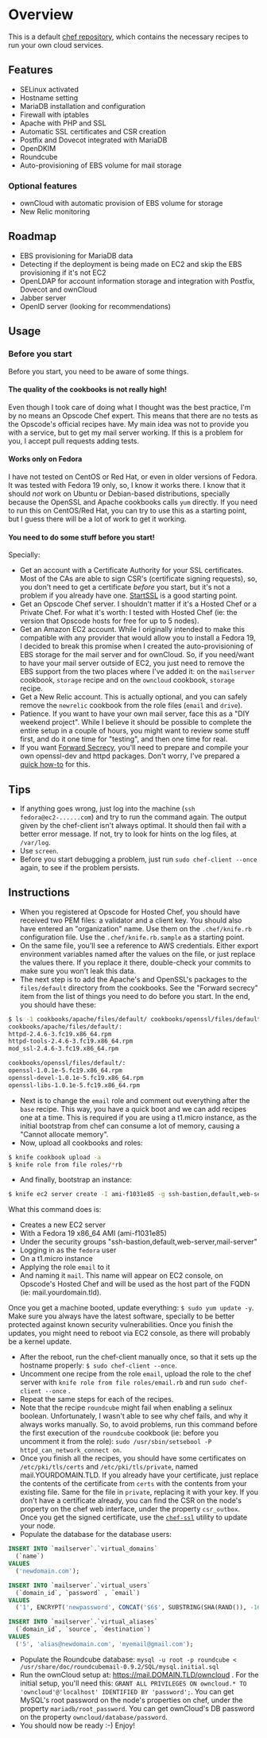 # Overview

This is a default [chef repository](https://github.com/opscode/chef-repo),
which contains the necessary recipes to run your own cloud services. 

## Features

- SELinux activated
- Hostname setting
- MariaDB installation and configuration
- Firewall with iptables
- Apache with PHP and SSL
- Automatic SSL certificates and CSR creation
- Postfix and Dovecot integrated with MariaDB
- OpenDKIM
- Roundcube
- Auto-provisioning of EBS volume for mail storage

### Optional features

- ownCloud with automatic provision of EBS volume for storage
- New Relic monitoring

## Roadmap

- EBS provisioning for MariaDB data
- Detecting if the deployment is being made on EC2 and skip the EBS provisioning if it's not EC2
- OpenLDAP for account information storage and integration with Postfix, Dovecot and ownCloud
- Jabber server
- OpenID server (looking for recommendations)

## Usage

### Before you start

Before you start, you need to be aware of some things. 

#### The quality of the cookbooks is not really high!

Even though I took care of doing what I thought was the best practice, I'm by no means an Opscode Chef expert. 
This means that there are no tests as the Opscode's official recipes have. My main idea was not to provide you 
with a service, but to get my mail server working. If this is a problem for you, I accept pull requests adding tests.

#### Works only on Fedora

I have not tested on CentOS or Red Hat, or even in older versions of Fedora. It was tested with Fedora 19 only,
so, I know it works there. I know that it should *not* work on Ubuntu or Debian-based distributions, specially
because the OpenSSL and Apache cookbooks calls `yum` directly. If you need to run this on CentOS/Red Hat, you can
try to use this as a starting point, but I guess there will be a lot of work to get it working. 

#### You need to do some stuff before you start!

Specially:

- Get an account with a Certificate Authority for your SSL certificates. Most of the CAs are able to sign CSR's
(certificate signing requests), so, you don't need to get a certificate *before* you start, but it's not a problem
if you already have one. [StartSSL](https://www.startssl.com) is a good starting point. 
- Get an Opscode Chef server. I shouldn't matter if it's a Hosted Chef or a Private Chef. For what it's worth: I
tested with Hosted Chef (ie: the version that Opscode hosts for free for up to 5 nodes).
- Get an Amazon EC2 account. While I originally intended to make this compatible with any provider that would allow
you to install a Fedora 19, I decided to break this promise when I created the auto-provisioning of EBS storage for 
the mail server and for ownCloud. So, if you need/want to have your mail server outside of EC2, you just need to
remove the EBS support from the two places where I've added it: on the `mailserver` cookbook, `storage` recipe and
on the `owncloud` cookbook, `storage` recipe. 
- Get a New Relic account. This is actually optional, and you can safely remove the `newrelic` cookbook from the 
role files (`email` and `drive`). 
- Patience. If you want to have your own mail server, face this as a "DIY weekend project". While I believe it should
be possible to complete the entire setup in a couple of hours, you might want to review some stuff first, and do it
one time for "testing", and then one time for real. 
- If you want [Forward Secrecy](http://en.wikipedia.org/wiki/Perfect_forward_secrecy), you'll need to prepare and
compile your own openssl-dev and httpd packages. Don't worry, I've prepared a 
[quick how-to](https://coderwall.com/p/tmaytq) for this. 

## Tips

- If anything goes wrong, just log into the machine (`ssh fedora@ec2-......com`) and try to run the command again. 
The output given by the chef-client isn't always optimal. It should then fail with a better error message. If not,
try to look for hints on the log files, at `/var/log`. 
- Use `screen`. 
- Before you start debugging a problem, just run `sudo chef-client --once` again, to see if the problem persists. 

## Instructions

- When you registered at Opscode for Hosted Chef, you should have received two PEM files: a validator and
a client key. You should also have entered an "organization" name. Use them on the `.chef/knife.rb` configuration file.
Use the `.chef/knife.rb.sample` as a starting point. 
- On the same file, you'll see a reference to AWS credentials. Either export environment variables named after
the values on the file, or just replace the values there. If you replace it there, double-check your commits to make
sure you won't leak this data. 
- The next step is to add the Apache's and OpenSSL's packages to the `files/default` directory from the cookbooks. 
See the "Forward secrecy" item from the list of things you need to do before you start. In the end, you should have
these: 

```bash
$ ls -1 cookbooks/apache/files/default/ cookbooks/openssl/files/default/
cookbooks/apache/files/default/:
httpd-2.4.6-3.fc19.x86_64.rpm
httpd-tools-2.4.6-3.fc19.x86_64.rpm
mod_ssl-2.4.6-3.fc19.x86_64.rpm

cookbooks/openssl/files/default/:
openssl-1.0.1e-5.fc19.x86_64.rpm
openssl-devel-1.0.1e-5.fc19.x86_64.rpm
openssl-libs-1.0.1e-5.fc19.x86_64.rpm
```
- Next is to change the `email` role and comment out everything after the `base` recipe. This way, you have a quick boot
and we can add recipes one at a time. This is required if you are using a t1.micro instance, as the initial bootstrap
from chef can consume a lot of memory, causing a "Cannot allocate memory". 
- Now, upload all cookbooks and roles: 

```bash
$ knife cookbook upload -a
$ knife role from file roles/*rb
```
- And finally, bootstrap an instance: 

```bash
$ knife ec2 server create -I ami-f1031e85 -g ssh-bastion,default,web-server,mail-server -x fedora -f t1.micro -r "role[email]" -N mail
```

What this command does is:

* Creates a new EC2 server
* With a Fedora 19 x86_64 AMI (ami-f1031e85)
* Under the security groups "ssh-bastion,default,web-server,mail-server"
* Logging in as the `fedora` user
* On a t1.micro instance
* Applying the role `email` to it
* And naming it `mail`. This name will appear on EC2 console, on Opscode's Hosted Chef and will be used as the host 
part of the FQDN (ie: mail.yourdomain.tld). 

Once you get a machine booted, update everything: `$ sudo yum update -y`. Make sure you always have the latest software, specially to 
be better protected against known security vulnerabilities. Once you finish the updates, you might need to reboot via EC2 console,
as there will probably be a kernel update. 

- After the reboot, run the chef-client manually once, so that it sets up the hostname properly: `$ sudo chef-client --once`. 
- Uncomment one recipe from the role `email`, upload the role to the chef server with `knife role from file roles/email.rb` and 
run `sudo chef-client --once` .
- Repeat the same steps for each of the recipes. 
- Note that the recipe `roundcube` might fail when enabling a selinux boolean. Unfortunately, I wasn't able to see why chef fails, 
and why it always works manually. So, to avoid problems, run this command before the first execution of the `roundcube` cookbook
(ie: before you uncomment it from the role): `sudo /usr/sbin/setsebool -P httpd_can_network_connect on`.
- Once you finish all the recipes, you should have some certificates on `/etc/pki/tls/certs` and `/etc/pki/tls/private`, named 
mail.YOURDOMAIN.TLD. If you already have your certificate, just replace the contents of the certificate from `certs` with 
the contents from your existing file. Same for the file in `private`, replacing it with your key. If you don't have a certificate
already, you can find the CSR on the node's property on the chef web interface, under the property `csr_outbox`. Once you get the 
signed certificate, use the [`chef-ssl`](http://community.opscode.com/cookbooks/x509) utility to update your node. 
- Populate the database for the database users:

```sql
INSERT INTO `mailserver`.`virtual_domains`
  (`name`)
VALUES
  ('newdomain.com');

INSERT INTO `mailserver`.`virtual_users`
  (`domain_id`, `password` , `email`)
VALUES
  ('1', ENCRYPT('newpassword', CONCAT('$6$', SUBSTRING(SHA(RAND()), -16))) , 'email3@newdomain.com');

INSERT INTO `mailserver`.`virtual_aliases`
  (`domain_id`, `source`, `destination`)
VALUES
  ('5', 'alias@newdomain.com', 'myemail@gmail.com');
```

- Populate the Roundcube database: `mysql -u root -p roundcube < /usr/share/doc/roundcubemail-0.9.2/SQL/mysql.initial.sql`
- Run the ownCloud setup at: https://mail.DOMAIN.TLD/owncloud . For the initial setup, you'll need this:
`GRANT ALL PRIVILEGES ON owncloud.* TO 'owncloud'@'localhost' IDENTIFIED BY 'password';`. You can get MySQL's root password
on the node's properties on chef, under the property `mariadb/root_password`. You can get ownCloud's DB password on the 
property `owncloud/database/password`. 
- You should now be ready :-) Enjoy! 

